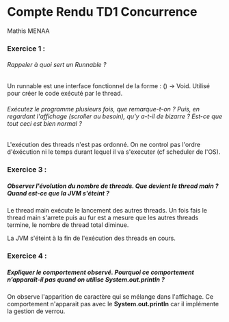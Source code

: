 # Compte Rendu TD1 Concurrence

Mathis MENAA

### Exercice 1 :

###### Rappeler à quoi sert un Runnable ?

Un runnable est une interface fonctionnel de la forme : () -> Void.
Utilisé pour créer le code exécuté par le thread.

###### Exécutez le programme plusieurs fois, que remarque-t-on ? Puis, en regardant l'affichage (scroller au besoin), qu'y a-t-il de bizarre ? Est-ce que tout ceci est bien normal ?

L'exécution des threads n'est pas ordonné.
On ne control pas l'ordre d'éxécution ni le temps durant lequel il va s'executer (cf scheduler de l'OS).

### Exercice 3 :

##### Observer l'évolution du nombre de threads. Que devient le thread main ? Quand est-ce que la JVM s'éteint ?

Le thread main exécute le lancement des autres threads. Un fois fais le thread main s'arrete puis au fur est a mesure que les autres threads termine, le nombre de thread total diminue.

La JVM s'éteint à la fin de l'exécution des threads en cours.


### Exercice 4 :

##### Expliquer le comportement observé. Pourquoi ce comportement n’apparaît-il pas quand on utilise System.out.println ?

On observe l'apparition de caractère qui se mélange dans l'affichage.
Ce comportement n'apparait pas avec le __System.out.println__ car il implémente la gestion de verrou.